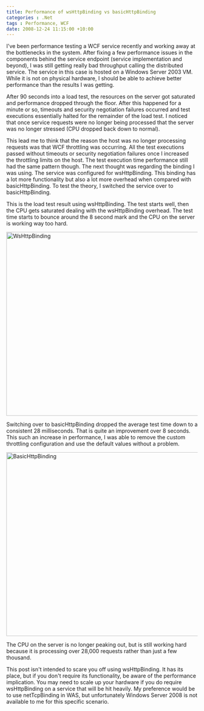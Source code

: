 ```yaml
---
title: Performance of wsHttpBinding vs basicHttpBinding
categories : .Net
tags : Performance, WCF
date: 2008-12-24 11:15:00 +10:00
---
```


<p>
I've been performance testing a WCF service recently and working away at the bottlenecks in the system. After fixing a few performance issues in the components behind the service endpoint (service implementation and beyond), I was still getting really bad throughput calling the distributed service. The service in this case is hosted on a Windows Server 2003 VM. While it is not on physical hardware, I should be able to achieve better performance than the results I was getting.
</p>
<p>
After 90 seconds into a load test, the resources on the server got saturated and performance dropped through the floor. After this happened for a minute or so, timeouts and security negotiation failures occurred and test executions essentially halted for the remainder of the load test. I noticed that once service requests were no longer being processed that the server was no longer stressed (CPU dropped back down to normal).
</p>
<p>
This lead me to think that the reason the host was no longer processing requests was that WCF throttling was occurring. All the test executions passed without timeouts or security negotiation failures once I increased the throttling limits on the host. The test execution time performance still had the same pattern though. The next thought was regarding the binding I was using. The service was configured for wsHttpBinding. This binding has a lot more functionality but also a lot more overhead when compared with basicHttpBinding. To test the theory, I switched the service over to basicHttpBinding.
</p>
<p>
This is the load test result using wsHttpBinding. The test starts well, then the CPU gets saturated dealing with the wsHttpBinding overhead. The test time starts to bounce around the 8 second mark and the CPU on the server is working way too hard.
</p>
<p>
<a href="//blogfiles/WindowsLiveWriter/PerformanceofwsHttpBindingvsbasicHttpBin_9E5E/WsHttpBinding_2.jpg"><img style="border: 0px" src="//blogfiles/WindowsLiveWriter/PerformanceofwsHttpBindingvsbasicHttpBin_9E5E/WsHttpBinding_thumb.jpg" border="0" alt="WsHttpBinding" width="626" height="484" /></a>
</p>
<p>
Switching over to basicHttpBinding dropped the average test time down to a consistent 28 milliseconds. That is quite an improvement over 8 seconds. This such an increase in performance, I was able to remove the custom throttling configuration and use the default values without a problem.
</p>
<p>
<a href="//blogfiles/WindowsLiveWriter/PerformanceofwsHttpBindingvsbasicHttpBin_9E5E/BasicHttpBinding_2.jpg"><img style="border: 0px" src="//blogfiles/WindowsLiveWriter/PerformanceofwsHttpBindingvsbasicHttpBin_9E5E/BasicHttpBinding_thumb.jpg" border="0" alt="BasicHttpBinding" width="624" height="484" /></a> 
</p>
<p>
The CPU on the server is no longer peaking out, but is still working hard because it is processing over 28,000 requests rather than just a few thousand.
</p>
<p>
This post isn't intended to scare you off using wsHttpBinding. It has its place, but if you don't require its functionality, be aware of the performance implication. You may need to scale up your hardware if you do require wsHttpBinding on a service that will be hit heavily. My preference would be to use netTcpBinding in WAS, but unfortunately Windows Server 2008 is not available to me for this specific scenario.
</p>

